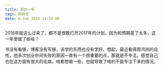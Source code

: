 ```yaml
---
title: 新的一年
tags: 碎碎念
date: 6 Jan 2018 11:33 AM
---
```


2018年就这么过来了，都不是很敢打开2017年的计划，因为和预期差了太多，这一年里做了些啥？

书没有看够，博客没有写够，该学的东西也没有学好。想起，最近看得周鸿祎的自传，他多次创业中间失败的原因一直有一个很重要的点，那就是不专注。感觉自己也在这方面有很大的毛病，啥都想做一些，也就导致了啥的不能专注下来的情况。